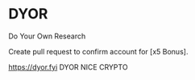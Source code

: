 # DYOR

Do Your Own Research

Create pull request to confirm account for [x5 Bonus].

https://dyor.fyi
DYOR NICE CRYPTO
